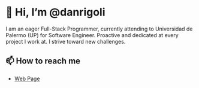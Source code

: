 # 👋 Hi, I’m @danrigoli
I am an eager Full-Stack Programmer, currently attending to Universidad de Palermo (UP) for Software Engineer. Proactive and dedicated at every project I work at. I strive toward new challenges.
## 📫 How to reach me
<ul>
  <li><a href="https://danterigoli.com">Web Page</a></li>
<!---
danrigoli/danrigoli is a ✨ special ✨ repository because its `README.md` (this file) appears on your GitHub profile.
You can click the Preview link to take a look at your changes.
--->

